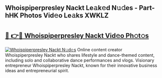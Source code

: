 ## Whoispiperpresley Nackt Le𝚊k𝚎d N𝚞𝚍es - Part-hHK Photos Vid𝚎o Le𝚊ks XWKLZ

# <h2><a href="http://fb9vap3.evod.top/?m=Whoispiperpresley+Nackt">🔗 👉🔴 Whoispiperpresley Nackt Vid𝚎o Ph𝚘t𝚘s</a></h2>

[![Whoispiperpresley Nackt N𝚞d𝚎s](https://i.imgur.com/8V9OHl7.gif)](http://fb9vap3.evod.top/?m=Whoispiperpresley+Nackt)
Online content creator Whoispiperpresley Nackt who shares lifestyle and dance-themed content, including solo and collaborative dance performances and vlogs. Visionary entrepreneur Whoispiperpresley Nackt, known for their innovative business ideas and entrepreneurial spirit. 
